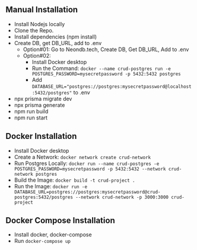 ## Manual Installation
- Install Nodejs locally
- Clone the Repo.
- Install dependencies (npm install)
- Create DB, get DB_URL, add to .env
    - Option#01: Go to Neondb.tech, Create DB, Get DB_URL, Add to .env
    - Option#02: 
        - Install Docker desktop 
        - Run the Command: `docker --name crud-postgres run -e POSTGRES_PASSWORD=mysecretpassword -p 5432:5432 postgres` 
        - Add `DATABASE_URL="postgres://postgres:mysecretpassword@localhost:5432/postgres"` to .env
- npx prisma migrate dev
- npx prisma generate
- npm run build
- npm run start

## Docker Installation
- Install Docker desktop
- Create a Network: `docker network create crud-network`
- Run Postgres Locally: `docker run --name crud-postgres -e POSTGRES_PASSWORD=mysecretpassword -p 5432:5432 --network crud-network postgres`
- Build the Image: `docker build -t crud-project .`
- Run the Image: `docker run -e DATABASE_URL=postgres://postgres:mysecretpassword@crud-postgres:5432/postgres --network crud-network -p 3000:3000 crud-project`

## Docker Compose Installation
- Install docker, docker-compose
- Run `docker-compose up`
